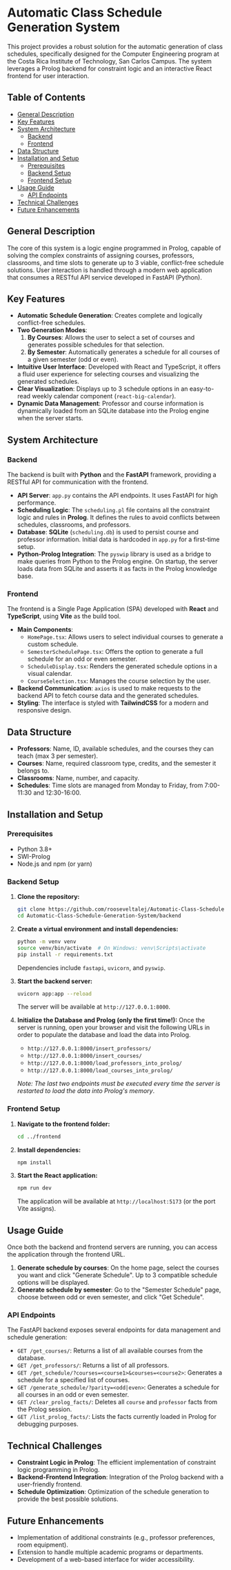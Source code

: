 # Automatic Class Schedule Generation System

This project provides a robust solution for the automatic generation of class schedules, specifically designed for the Computer Engineering program at the Costa Rica Institute of Technology, San Carlos Campus. The system leverages a Prolog backend for constraint logic and an interactive React frontend for user interaction.

## Table of Contents
- [General Description](#general-description)
- [Key Features](#key-features)
- [System Architecture](#system-architecture)
  - [Backend](#backend)
  - [Frontend](#frontend)
- [Data Structure](#data-structure)
- [Installation and Setup](#installation-and-setup)
  - [Prerequisites](#prerequisites)
  - [Backend Setup](#backend-setup)
  - [Frontend Setup](#frontend-setup)
- [Usage Guide](#usage-guide)
  - [API Endpoints](#api-endpoints)
- [Technical Challenges](#technical-challenges)
- [Future Enhancements](#future-enhancements)

## General Description

The core of this system is a logic engine programmed in Prolog, capable of solving the complex constraints of assigning courses, professors, classrooms, and time slots to generate up to 3 viable, conflict-free schedule solutions. User interaction is handled through a modern web application that consumes a RESTful API service developed in FastAPI (Python).

## Key Features

* **Automatic Schedule Generation**: Creates complete and logically conflict-free schedules.
* **Two Generation Modes**:
    1.  **By Courses**: Allows the user to select a set of courses and generates possible schedules for that selection.
    2.  **By Semester**: Automatically generates a schedule for all courses of a given semester (odd or even).
* **Intuitive User Interface**: Developed with React and TypeScript, it offers a fluid user experience for selecting courses and visualizing the generated schedules.
* **Clear Visualization**: Displays up to 3 schedule options in an easy-to-read weekly calendar component (`react-big-calendar`).
* **Dynamic Data Management**: Professor and course information is dynamically loaded from an SQLite database into the Prolog engine when the server starts.

## System Architecture

### Backend

The backend is built with **Python** and the **FastAPI** framework, providing a RESTful API for communication with the frontend.

* **API Server**: `app.py` contains the API endpoints. It uses FastAPI for high performance.
* **Scheduling Logic**: The `scheduling.pl` file contains all the constraint logic and rules in **Prolog**. It defines the rules to avoid conflicts between schedules, classrooms, and professors.
* **Database**: **SQLite** (`scheduling.db`) is used to persist course and professor information. Initial data is hardcoded in `app.py` for a first-time setup.
* **Python-Prolog Integration**: The `pyswip` library is used as a bridge to make queries from Python to the Prolog engine. On startup, the server loads data from SQLite and asserts it as facts in the Prolog knowledge base.

### Frontend

The frontend is a Single Page Application (SPA) developed with **React** and **TypeScript**, using **Vite** as the build tool.

* **Main Components**:
    * `HomePage.tsx`: Allows users to select individual courses to generate a custom schedule.
    * `SemesterSchedulePage.tsx`: Offers the option to generate a full schedule for an odd or even semester.
    * `ScheduleDisplay.tsx`: Renders the generated schedule options in a visual calendar.
    * `CourseSelection.tsx`: Manages the course selection by the user.
* **Backend Communication**: `axios` is used to make requests to the backend API to fetch course data and the generated schedules.
* **Styling**: The interface is styled with **TailwindCSS** for a modern and responsive design.

## Data Structure

* **Professors**: Name, ID, available schedules, and the courses they can teach (max 3 per semester).
* **Courses**: Name, required classroom type, credits, and the semester it belongs to.
* **Classrooms**: Name, number, and capacity.
* **Schedules**: Time slots are managed from Monday to Friday, from 7:00-11:30 and 12:30-16:00.

## Installation and Setup

### Prerequisites

* Python 3.8+
* SWI-Prolog
* Node.js and npm (or yarn)

### Backend Setup

1.  **Clone the repository:**
    ```bash
    git clone https://github.com/rooseveltalej/Automatic-Class-Schedule-Generation-System
    cd Automatic-Class-Schedule-Generation-System/backend
    ```

2.  **Create a virtual environment and install dependencies:**
    ```bash
    python -m venv venv
    source venv/bin/activate  # On Windows: venv\Scripts\activate
    pip install -r requirements.txt
    ```
    Dependencies include `fastapi`, `uvicorn`, and `pyswip`.

3.  **Start the backend server:**
    ```bash
    uvicorn app:app --reload
    ```
    The server will be available at `http://127.0.0.1:8000`.

4.  **Initialize the Database and Prolog (only the first time!):**
    Once the server is running, open your browser and visit the following URLs in order to populate the database and load the data into Prolog.
    -   `http://127.0.0.1:8000/insert_professors/`
    -   `http://127.0.0.1:8000/insert_courses/`
    -   `http://127.0.0.1:8000/load_professors_into_prolog/`
    -   `http://127.0.0.1:8000/load_courses_into_prolog/`

    *Note: The last two endpoints must be executed every time the server is restarted to load the data into Prolog's memory*.

### Frontend Setup

1.  **Navigate to the frontend folder:**
    ```bash
    cd ../frontend
    ```

2.  **Install dependencies:**
    ```bash
    npm install
    ```

3.  **Start the React application:**
    ```bash
    npm run dev
    ```
    The application will be available at `http://localhost:5173` (or the port Vite assigns).

## Usage Guide

Once both the backend and frontend servers are running, you can access the application through the frontend URL.

1.  **Generate schedule by courses**: On the home page, select the courses you want and click "Generate Schedule". Up to 3 compatible schedule options will be displayed.
2.  **Generate schedule by semester**: Go to the "Semester Schedule" page, choose between odd or even semester, and click "Get Schedule".

### API Endpoints

The FastAPI backend exposes several endpoints for data management and schedule generation:

* `GET /get_courses/`: Returns a list of all available courses from the database.
* `GET /get_professors/`: Returns a list of all professors.
* `GET /get_schedule/?courses=<course1>&courses=<course2>`: Generates a schedule for a specified list of courses.
* `GET /generate_schedule/?parity=<odd|even>`: Generates a schedule for all courses in an odd or even semester.
* `GET /clear_prolog_facts/`: Deletes all `course` and `professor` facts from the Prolog session.
* `GET /list_prolog_facts/`: Lists the facts currently loaded in Prolog for debugging purposes.

## Technical Challenges

* **Constraint Logic in Prolog**: The efficient implementation of constraint logic programming in Prolog.
* **Backend-Frontend Integration**: Integration of the Prolog backend with a user-friendly frontend.
* **Schedule Optimization**: Optimization of the schedule generation to provide the best possible solutions.

## Future Enhancements

* Implementation of additional constraints (e.g., professor preferences, room equipment).
* Extension to handle multiple academic programs or departments.
* Development of a web-based interface for wider accessibility.
